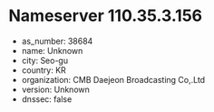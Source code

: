 # Nameserver 110.35.3.156

* as_number: 38684
* name: Unknown
* city: Seo-gu
* country: KR
* organization: CMB Daejeon Broadcasting Co,.Ltd
* version: Unknown
* dnssec: false
